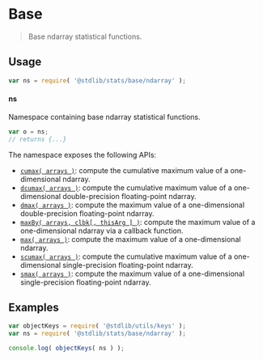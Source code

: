 <!--

@license Apache-2.0

Copyright (c) 2025 The Stdlib Authors.

Licensed under the Apache License, Version 2.0 (the "License");
you may not use this file except in compliance with the License.
You may obtain a copy of the License at

   http://www.apache.org/licenses/LICENSE-2.0

Unless required by applicable law or agreed to in writing, software
distributed under the License is distributed on an "AS IS" BASIS,
WITHOUT WARRANTIES OR CONDITIONS OF ANY KIND, either express or implied.
See the License for the specific language governing permissions and
limitations under the License.

-->

# Base

> Base ndarray statistical functions.

<section class="usage">

## Usage

```javascript
var ns = require( '@stdlib/stats/base/ndarray' );
```

#### ns

Namespace containing base ndarray statistical functions.

```javascript
var o = ns;
// returns {...}
```

The namespace exposes the following APIs:

<!-- <toc pattern="*"> -->

<div class="namespace-toc">

-   <span class="signature">[`cumax( arrays )`][@stdlib/stats/base/ndarray/cumax]</span><span class="delimiter">: </span><span class="description">compute the cumulative maximum value of a one-dimensional ndarray.</span>
-   <span class="signature">[`dcumax( arrays )`][@stdlib/stats/base/ndarray/dcumax]</span><span class="delimiter">: </span><span class="description">compute the cumulative maximum value of a one-dimensional double-precision floating-point ndarray.</span>
-   <span class="signature">[`dmax( arrays )`][@stdlib/stats/base/ndarray/dmax]</span><span class="delimiter">: </span><span class="description">compute the maximum value of a one-dimensional double-precision floating-point ndarray.</span>
-   <span class="signature">[`maxBy( arrays, clbk[, thisArg ] )`][@stdlib/stats/base/ndarray/max-by]</span><span class="delimiter">: </span><span class="description">compute the maximum value of a one-dimensional ndarray via a callback function.</span>
-   <span class="signature">[`max( arrays )`][@stdlib/stats/base/ndarray/max]</span><span class="delimiter">: </span><span class="description">compute the maximum value of a one-dimensional ndarray.</span>
-   <span class="signature">[`scumax( arrays )`][@stdlib/stats/base/ndarray/scumax]</span><span class="delimiter">: </span><span class="description">compute the cumulative maximum value of a one-dimensional single-precision floating-point ndarray.</span>
-   <span class="signature">[`smax( arrays )`][@stdlib/stats/base/ndarray/smax]</span><span class="delimiter">: </span><span class="description">compute the maximum value of a one-dimensional single-precision floating-point ndarray.</span>

</div>

<!-- </toc> -->

</section>

<!-- /.usage -->

<section class="examples">

## Examples

<!-- TODO: better examples -->

<!-- eslint no-undef: "error" -->

```javascript
var objectKeys = require( '@stdlib/utils/keys' );
var ns = require( '@stdlib/stats/base/ndarray' );

console.log( objectKeys( ns ) );
```

</section>

<!-- /.examples -->

<!-- Section for related `stdlib` packages. Do not manually edit this section, as it is automatically populated. -->

<section class="related">

</section>

<!-- /.related -->

<!-- Section for all links. Make sure to keep an empty line after the `section` element and another before the `/section` close. -->

<section class="links">

<!-- <toc-links> -->

[@stdlib/stats/base/ndarray/cumax]: https://github.com/stdlib-js/stats/tree/main/base/ndarray/cumax

[@stdlib/stats/base/ndarray/dcumax]: https://github.com/stdlib-js/stats/tree/main/base/ndarray/dcumax

[@stdlib/stats/base/ndarray/dmax]: https://github.com/stdlib-js/stats/tree/main/base/ndarray/dmax

[@stdlib/stats/base/ndarray/max-by]: https://github.com/stdlib-js/stats/tree/main/base/ndarray/max-by

[@stdlib/stats/base/ndarray/max]: https://github.com/stdlib-js/stats/tree/main/base/ndarray/max

[@stdlib/stats/base/ndarray/scumax]: https://github.com/stdlib-js/stats/tree/main/base/ndarray/scumax

[@stdlib/stats/base/ndarray/smax]: https://github.com/stdlib-js/stats/tree/main/base/ndarray/smax

<!-- </toc-links> -->

</section>

<!-- /.links -->
